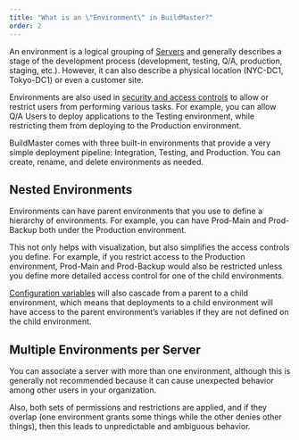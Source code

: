 ```yaml
---
title: "What is an \"Environment\" in BuildMaster?"
order: 2
---
```


An environment is a logical grouping of <a href="/docs/buildmaster-administration-agents-and-infrastructure-servers">Servers</a> and generally describes a stage of the development process (development, testing, Q/A, production, staging, etc.). However, it can also describe a physical location (NYC-DC1, Tokyo-DC1) or even a customer site.

Environments are also used in <a href="/docs/buildmaster/administration/users-and-security">security and access controls</a> to allow or restrict users from performing various tasks. For example, you can allow Q/A Users to deploy applications to the Testing environment, while restricting them from deploying to the Production environment.

BuildMaster comes with three built-in environments that provide a very simple deployment pipeline: Integration, Testing, and Production. You can create, rename, and delete environments as needed.    

## Nested Environments
Environments can have parent environments that you use to define a hierarchy of environments. For example, you can have Prod-Main and Prod-Backup both under the Production environment.

This not only helps with visualization, but also simplifies the access controls you define. For example, if you restrict access to the Production environment, Prod-Main and Prod-Backup would also be restricted unless you define more detailed access control for one of the child environments.

<a href="/docs/buildmaster/administration/configuration-variables">Configuration variables</a> will also cascade from a parent to a child environment, which means that deployments to a child environment will have access to the parent environment’s variables if they are not defined on the child environment.

## Multiple Environments per Server

You can associate a server with more than one environment, although this is generally not recommended because it can cause unexpected behavior among other users in your organization.

Also, both sets of permissions and restrictions are applied, and if they overlap (one environment grants some things while the other denies other things), then this leads to unpredictable and ambiguous behavior.